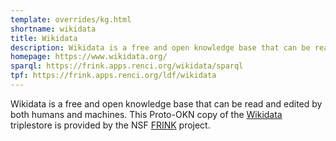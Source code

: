 ```yaml
---
template: overrides/kg.html
shortname: wikidata
title: Wikidata
description: Wikidata is a free and open knowledge base that can be read and edited by both humans and machines
homepage: https://www.wikidata.org/
sparql: https://frink.apps.renci.org/wikidata/sparql
tpf: https://frink.apps.renci.org/ldf/wikidata
---
```


Wikidata is a free and open knowledge base that can be read and edited by both humans and machines. This Proto-OKN copy of the [Wikidata](https://www.wikidata.org/) triplestore is provided by the NSF [FRINK](https://frink.renci.org) project.
